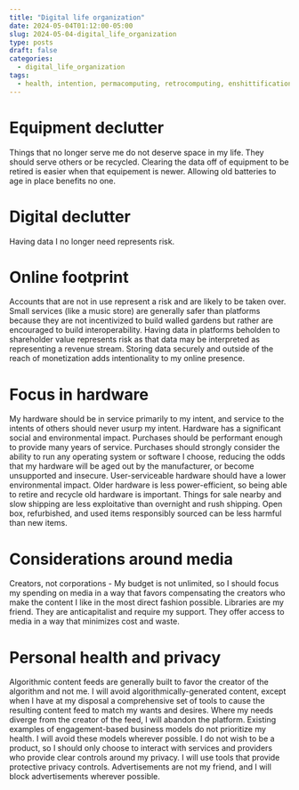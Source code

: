 ```yaml
---
title: "Digital life organization"
date: 2024-05-04T01:12:00-05:00
slug: 2024-05-04-digital_life_organization
type: posts
draft: false
categories:
  - digital_life_organization
tags:
  - health, intention, permacomputing, retrocomputing, enshittification, privacy, security
---
```


# Equipment declutter
Things that no longer serve me do not deserve space in my life. They should serve others or be recycled.
Clearing the data off of equipment to be retired is easier when that equipement is newer.
Allowing old batteries to age in place benefits no one.

# Digital declutter
Having data I no longer need represents risk.

# Online footprint
Accounts that are not in use represent a risk and are likely to be taken over.
Small services (like a music store) are generally safer than platforms because they are not incentivized to build walled gardens but rather are encouraged to build interoperability.
Having data in platforms beholden to shareholder value represents risk as that data may be interpreted as representing a revenue stream.
Storing data securely and outside of the reach of monetization adds intentionality to my online presence.

# Focus in hardware
My hardware should be in service primarily to my intent, and service to the intents of others should never usurp my intent.
Hardware has a significant social and environmental impact.
Purchases should be performant enough to provide many years of service.
Purchases should strongly consider the ability to run any operating system or software I choose, reducing the odds that my hardware will be aged out by the manufacturer, or become unsupported and insecure.
User-serviceable hardware should have a lower environmental impact.
Older hardware is less power-efficient, so being able to retire and recycle old hardware is important.
Things for sale nearby and slow shipping are less exploitative than overnight and rush shipping.
Open box, refurbished, and used items responsibly sourced can be less harmful than new items.

# Considerations around media
Creators, not corporations - My budget is not unlimited, so I should focus my spending on media in a way that favors compensating the creators who make the content I like in the most direct fashion possible.
Libraries are my friend. They are anticapitalist and require my support. They offer access to media in a way that minimizes cost and waste.

# Personal health and privacy
Algorithmic content feeds are generally built to favor the creator of the algorithm and not me. I will avoid algorithmically-generated content, except when I have at my disposal a comprehensive set of tools to cause the resulting content feed to match my wants and desires. Where my needs diverge from the creator of the feed, I will abandon the platform.
Existing examples of engagement-based business models do not prioritize my health. I will avoid these models wherever possible.
I do not wish to be a product, so I should only choose to interact with services and providers who provide clear controls around my privacy.
I will use tools that provide protective privacy controls.
Advertisements are not my friend, and I will block advertisements wherever possible.

